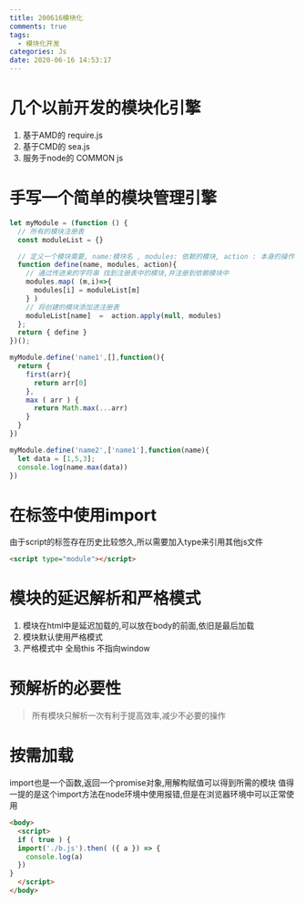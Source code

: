 ```yaml
---
title: 200616模块化
comments: true
tags:
  - 模块化开发
categories: Js
date: 2020-06-16 14:53:17
---
```

<!--more-->
# 几个以前开发的模块化引擎
1. 基于AMD的 require.js
2. 基于CMD的 sea.js
3. 服务于node的 COMMON js

# 手写一个简单的模块管理引擎
```js
let myModule = (function () {
  // 所有的模块注册表
  const moduleList = {}

  // 定义一个模块需要, name:模块名 , modules: 依赖的模块, action : 本身的操作
  function define(name, modules, action){
    // 通过传进来的字符串 找到注册表中的模块,并注册到依赖模块中
    modules.map( (m,i)=>{
      modules[i] = moduleList[m]
    } )
    // 将创建的模块添加进注册表
    moduleList[name]  =  action.apply(null, modules)
  };
  return { define }
})();

myModule.define('name1',[],function(){
  return {
    first(arr){
      return arr[0]
    },
    max ( arr ) {
      return Math.max(...arr)
    }
  }
})

myModule.define('name2',['name1'],function(name){
  let data = [1,5,3];
  console.log(name.max(data))
})
```

# 在标签中使用import
由于script的标签存在历史比较悠久,所以需要加入type来引用其他js文件
```html
<script type="module"></script>
```

# 模块的延迟解析和严格模式
1. 模块在html中是延迟加载的,可以放在body的前面,依旧是最后加载
2. 模块默认使用严格模式
3. 严格模式中 全局this 不指向window

# 预解析的必要性
> 所有模块只解析一次有利于提高效率,减少不必要的操作

# 按需加载
import也是一个函数,返回一个promise对象,用解构赋值可以得到所需的模块
值得一提的是这个import方法在node环境中使用报错,但是在浏览器环境中可以正常使用
```html
<body>
  <script>
  if ( true ) {
  import('./b.js').then( ({ a }) => {
    console.log(a)
  })
}
  </script>
</body>
```